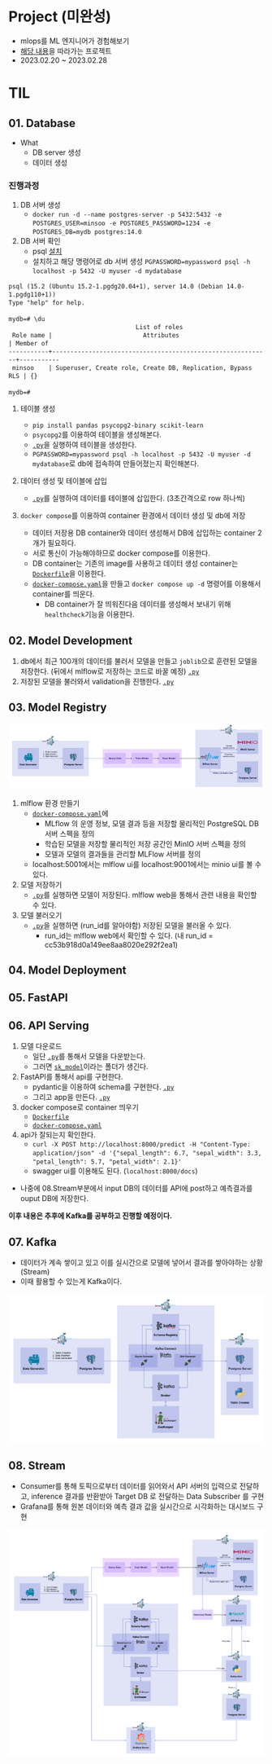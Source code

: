# Project (미완성)
- mlops를 ML 엔지니어가 경험해보기
- [해당 내용](https://mlops-for-mle.github.io/tutorial/docs/intro)을 따라가는 프로젝트
- 2023.02.20 ~ 2023.02.28

# TIL
## 01. Database
- What
    - DB server 생성
    - 데이터 생성
### 진행과정
1. DB 서버 생성
    -  `docker run -d --name postgres-server -p 5432:5432 -e POSTGRES_USER=minsoo -e POSTGRES_PASSWORD=1234 -e POSTGRES_DB=mydb postgres:14.0`
2. DB 서버 확인
    - psql [설치](https://www.postgresql.org/download/)
    - 설치하고 해당 명령어로 db 서버 생성 `PGPASSWORD=mypassword psql -h localhost -p 5432 -U myuser -d mydatabase`
```
psql (15.2 (Ubuntu 15.2-1.pgdg20.04+1), server 14.0 (Debian 14.0-1.pgdg110+1))
Type "help" for help.

mydb=# \du
                                   List of roles
 Role name |                         Attributes                         | Member of 
-----------+------------------------------------------------------------+-----------
 minsoo    | Superuser, Create role, Create DB, Replication, Bypass RLS | {}

mydb=# 
```
1. 테이블 생성
    - `pip install pandas psycopg2-binary scikit-learn`
    - `psycopg2`를 이용하여 테이블을 생성해본다.
    - [`.py`](./01_database/01_create_table.py)을 실행하여 테이블을 생성한다.
    - `PGPASSWORD=mypassword psql -h localhost -p 5432 -U myuser -d mydatabase`로 db에 접속하여 만들어졌는지 확인해본다.

2. 데이터 생성 및 테이블에 삽입
    - [`.py`](./01_database/02_data_insert.py)를 실행하여 데이터를 테이블에 삽입한다. (3초간격으로 row 하나씩)

3. `docker compose`를 이용하여 container 환경에서 데이터 생성 및 db에 저장
    - 데이터 저장용 DB container와 데이터 생성해서 DB에 삽입하는 container 2개가 필요하다.
    - 서로 통신이 가능해야하므로 docker compose를 이용한다.
    - DB container는 기존의 image를 사용하고 데이터 생성 container는 [`Dockerfile`](./01_database/Dockerfile)을 이용한다.
    - [`docker-compose.yaml`](./01_database/docker-compose.yaml)을 만들고 `docker compose up -d` 명령어를 이용해서 container를 띄운다.
        - DB container가 잘 띄워진다음 데이터를 생성해서 보내기 위해 `healthcheck`기능을 이용한다.

## 02. Model Development
1. db에서 최근 100개의 데이터를 불러서 모델을 만들고 `joblib`으로 훈련된 모델을 저장한다. (뒤에서 mlflow로 저장하는 코드로 바꿀 예정) [`.py`](./02_model_develop/01_db_train.py)
2. 저장된 모델을 불러와서 validation을 진행한다. [`.py`](./02_model_develop/02_db_validate_save_model.py)

## 03. Model Registry

![img](./03_model_registry/model_registry.png)

1. mlflow 환경 만들기
    - [`docker-compose.yaml`](./03_model_registry/docker-compose.yaml)에
        - MLflow 의 운영 정보, 모델 결과 등을 저장할 물리적인 PostgreSQL DB 서버 스펙을 정의
        - 학습된 모델을 저장할 물리적인 저장 공간인 MinIO 서버 스펙을 정의
        - 모델과 모델의 결과들을 관리할 MLFlow 서버를 정의
    - localhost:5001에서는 mlflow ui를 localhost:9001에서는 minio ui를 볼 수 있다.
2. 모델 저장하기
    - [`.py`](./03_model_registry/01_save_model_to_registry.py)를 실행하면 모델이 저장된다. mlflow web을 통해서 관련 내용을 확인할 수 있다.
3. 모델 불러오기
    - [`.py`](./03_model_registry/02_load_model_from_registry.py)을 실행하면 (run_id를 알아야함) 저장된 모델을 불러올 수 있다.
        - run_id는 mlflow web에서 확인할 수 있다. (내 run_id = cc53b918d0a149ee8aa8020e292f2ea1)

## 04. Model Deployment
## 05. FastAPI
## 06. API Serving
1. 모델 다운로드
    - 일단 [`.py`](./06_api_serving/01_download_model.py)를 통해서 모델을 다운받는다.
    - 그러면 [`sk_model`](./06_api_serving/sk_model/)이라는 폴더가 생긴다.
2. FastAPI를 통해서 api를 구현한다.
    - pydantic을 이용하여 schema를 구현한다. [`.py`](./06_api_serving/schemas.py)
    - 그리고 app을 만든다. [`.py`](./06_api_serving/app.py)
3. docker compose로 container 띄우기
    - [`Dockerfile`](./06_api_serving/Dockerfile)
    - [`docker-compose.yaml`](./06_api_serving/docker-compose.yaml)
4. api가 잘되는지 확인한다.
    - `curl -X POST http://localhost:8000/predict -H "Content-Type: application/json" -d '{"sepal_length": 6.7, "sepal_width": 3.3, "petal_length": 5.7, "petal_width": 2.1}'`
    - swagger ui를 이용해도 된다. (`localhost:8000/docs`) 
- 나중에 08.Stream부분에서 input DB의 데이터를 API에 post하고 예측결과를 ouput DB에 저장한다.


**이후 내용은 추후에 Kafka를 공부하고 진행할 예정이다.**

## 07. Kafka
- 데이터가 계속 쌓이고 있고 이를 실시간으로 모델에 넣어서 결과를 쌓아야하는 상황 (Stream)
- 이때 활용할 수 있는게 Kafka이다.

![img](./07_kafka/kafka.png)

## 08. Stream
- Consumer를 통해 토픽으로부터 데이터를 읽어와서 API 서버의 입력으로 전달하고, inference 결과를 반환받아 Target DB 로 전달하는 Data Subscriber 를 구현
- Grafana를 통해 원본 데이터와 예측 결과 값을 실시간으로 시각화하는 대시보드 구현

![img](./08_stream/stream.png)